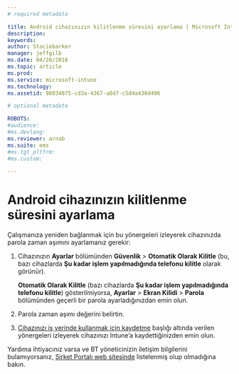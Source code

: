 ```yaml
---
# required metadata

title: Android cihazınızın kilitlenme süresini ayarlama | Microsoft Intune
description:
keywords:
author: Staciebarker
manager: jeffgilb
ms.date: 04/28/2016
ms.topic: article
ms.prod:
ms.service: microsoft-intune
ms.technology:
ms.assetid: 98034875-cd3a-4367-a8d7-c5d4a438d496

# optional metadata

ROBOTS:
#audience:
#ms.devlang:
ms.reviewer: arnab
ms.suite: ems
#ms.tgt_pltfrm:
#ms.custom:

---
```


# Android cihazınızın kilitlenme süresini ayarlama
Çalışmanıza yeniden bağlanmak için bu yönergeleri izleyerek cihazınızda parola zaman aşımını ayarlamanız gerekir:

1.  Cihazınızın **Ayarlar** bölümünden **Güvenlik** &gt; **Otomatik Olarak Kilitle** (bu, bazı cihazlarda **Şu kadar işlem yapılmadığında telefonu kilitle** olarak görünür).

    **Otomatik Olarak Kilitle** (bazı cihazlarda **Şu kadar işlem yapılmadığında telefonu kilitle**) gösterilmiyorsa, **Ayarlar** &gt; **Ekran Kilidi** &gt; **Parola** bölümünden geçerli bir parola ayarladığınızdan emin olun.

2.  Parola zaman aşımı değerini belirtin.

3.  [Cihazınızı iş yerinde kullanmak için kaydetme](http://go.microsoft.com/fwlink/?LinkId=519071) başlığı altında verilen yönergeleri izleyerek cihazınızı Intune’a kaydettiğinizden emin olun.

Yardıma ihtiyacınız varsa ve BT yöneticinizin iletişim bilgilerini bulamıyorsanız, [Şirket Portalı web sitesinde](http://portal.manage.microsoft.com) listelenmiş olup olmadığına bakın.

<!--HONumber=Jun16_HO1-->


